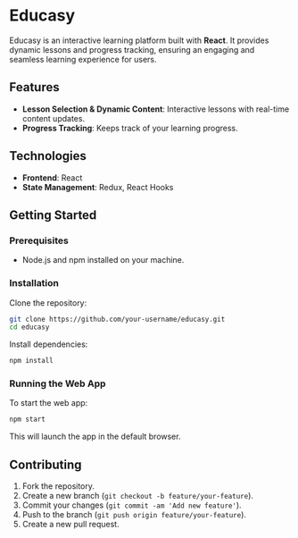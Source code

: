 
# Educasy

Educasy is an interactive learning platform built with **React**. It provides dynamic lessons and progress tracking, ensuring an engaging and seamless learning experience for users.

## Features

- **Lesson Selection & Dynamic Content**: Interactive lessons with real-time content updates.
- **Progress Tracking**: Keeps track of your learning progress.

## Technologies

- **Frontend**: React
- **State Management**: Redux, React Hooks

## Getting Started

### Prerequisites

- Node.js and npm installed on your machine.

### Installation

Clone the repository:

```bash
git clone https://github.com/your-username/educasy.git
cd educasy
```

Install dependencies:

```bash
npm install
```

### Running the Web App

To start the web app:

```bash
npm start
```

This will launch the app in the default browser.

## Contributing

1. Fork the repository.
2. Create a new branch (`git checkout -b feature/your-feature`).
3. Commit your changes (`git commit -am 'Add new feature'`).
4. Push to the branch (`git push origin feature/your-feature`).
5. Create a new pull request.
